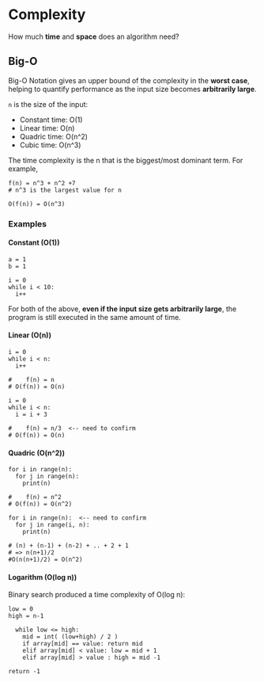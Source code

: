 # Complexity
How much **time** and **space** does an algorithm need?

## Big-O
Big-O Notation gives an upper bound of the complexity in the **worst case**, helping to quantify performance as the input size becomes **arbitrarily large**.

`n` is the size of the input:
- Constant time: O(1)
- Linear time: O(n)
- Quadric time: O(n^2)
- Cubic time: O(n^3)

The time complexity is the n that is the biggest/most dominant term. For example,

```
f(n) = n^3 + n^2 +7  
# n^3 is the largest value for n

O(f(n)) = O(n^3)
```

### Examples
#### Constant (O(1))
```
a = 1
b = 1
```

```
i = 0
while i < 10:
  i++
```

For both of the above, **even if the input size gets arbitrarily large**, the program is still executed in the same amount of time.

#### Linear (O(n))

```
i = 0
while i < n:
  i++

#    f(n) = n
# O(f(n)) = O(n)
```

```
i = 0
while i < n:
  i = i + 3

#    f(n) = n/3  <-- need to confirm
# O(f(n)) = O(n)
```

#### Quadric (O(n^2))
```
for i in range(n):
  for j in range(n):
    print(n)

#    f(n) = n^2
# O(f(n)) = O(n^2)
```

```
for i in range(n):  <-- need to confirm
  for j in range(i, n):
    print(n)

# (n) + (n-1) + (n-2) + .. + 2 + 1
# => n(n+1)/2
#O(n(n+1)/2) = O(n^2)
```

#### Logarithm (O(log n))

Binary search produced a time complexity of O(log n):
```
low = 0
high = n-1

  while low <= high:
    mid = int( (low+high) / 2 )
    if array[mid] == value: return mid
    elif array[mid] < value: low = mid + 1
    elif array[mid] > value : high = mid -1

return -1
```